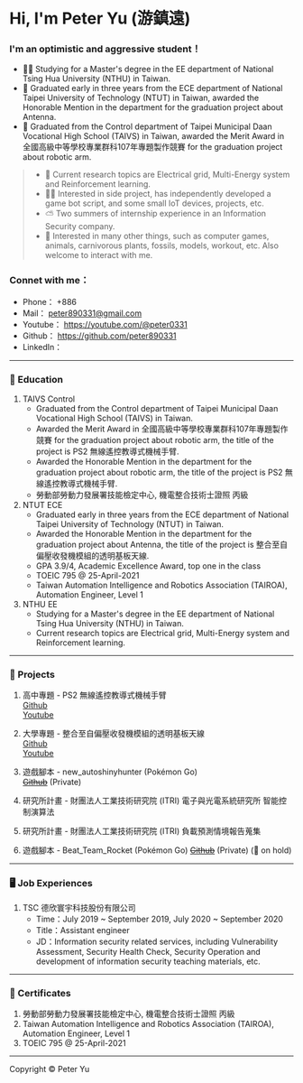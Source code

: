 # Hi, I'm Peter Yu (游鎮遠)
### I'm an optimistic and aggressive student！

- 👨‍🎓 Studying for a Master's degree in the EE department of National Tsing Hua University (NTHU) in Taiwan.
- 🥇 Graduated early in three years from the ECE department of National Taipei University of Technology (NTUT) in Taiwan, awarded the Honorable Mention in the department for the graduation project about Antenna.
- 🦾 Graduated from the Control department of Taipei Municipal Daan Vocational High School (TAIVS) in Taiwan, awarded the Merit Award in 全國高級中等學校專業群科107年專題製作競賽 for the graduation project about robotic arm.

> - 📖 Current research topics are Electrical grid, Multi-Energy system and Reinforcement learning.
> - 👷‍♂️ Interested in side project, has independently developed a game bot script, and some small IoT devices, projects, etc.
> - ⛅ Two summers of internship experience in an Information Security company.
> - 🐲 Interested in many other things, such as computer games, animals, carnivorous plants, fossils, models, workout, etc. Also welcome to interact with me.

### Connet with me：
- Phone：    +886
- Mail：     peter890331@gmail.com
- Youtube：  https://youtube.com/@peter0331
- Github：   https://github.com/peter890331
- LinkedIn：
---
### 🤡 Education
1. TAIVS Control
   - Graduated from the Control department of Taipei Municipal Daan Vocational High School (TAIVS) in Taiwan.
   - Awarded the Merit Award in 全國高級中等學校專業群科107年專題製作競賽 for the graduation project about robotic arm, the title of the project is PS2 無線遙控教導式機械手臂.
   - Awarded the Honorable Mention in the department for the graduation project about robotic arm, the title of the project is PS2 無線遙控教導式機械手臂.
   - 勞動部勞動力發展署技能檢定中心, 機電整合技術士證照 丙級
2. NTUT ECE
   - Graduated early in three years from the ECE department of National Taipei University of Technology (NTUT) in Taiwan.
   - Awarded the Honorable Mention in the department for the graduation project about Antenna, the title of the project is 整合至自偏壓收發機模組的透明基板天線.
   - GPA 3.9/4, Academic Excellence Award, top one in the class
   - TOEIC 795 @ 25-April-2021
   - Taiwan Automation Intelligence and Robotics Association (TAIROA), Automation Engineer, Level 1    
3. NTHU EE
   - Studying for a Master's degree in the EE department of National Tsing Hua University (NTHU) in Taiwan.      
   - Current research topics are Electrical grid, Multi-Energy system and Reinforcement learning.
---
### 💾 Projects
1. 高中專題 - PS2 無線遙控教導式機械手臂      
   [Github][1]      
   [Youtube][2]
   
   [1]: https://github.com/peter890331/PS2-Wireless-Remote-Control-Teachable-Robotic-Arm.git
   [2]: https://youtu.be/B3R5VX4Qshs
2. 大學專題 - 整合至自偏壓收發機模組的透明基板天線      
   [Github][3]      
   [Youtube][4]

   [3]: https://github.com/peter890331/Transparent-Substrate-Antennas-Integrating-to-Self-Biased-Transceiver-Modules.git    
   [4]: https://youtu.be/ptymVCwnhSs
3. 遊戲腳本 - new_autoshinyhunter (Pokémon Go)      
   ~~[Github][5]~~ (Private)

   [5]: https://github.com/peter890331/new_autoshinyhunter
5. 研究所計畫 - 財團法人工業技術研究院 (ITRI) 電子與光電系統研究所 智能控制演算法
6. 研究所計畫 - 財團法人工業技術研究院 (ITRI) 負載預測情境報告蒐集
7. 遊戲腳本 - Beat_Team_Rocket (Pokémon Go)
   ~~[Github][6]~~ (Private)
    (🥶 on hold)

   [6]: https://github.com/peter890331/Beat_Team_Rocket
---
### 🖥️ Job Experiences
1. TSC 德欣寰宇科技股份有限公司
   - Time：July 2019 ~ September 2019, July 2020 ~ September 2020
   - Title：Assistant engineer
   - JD：Information security related services, including Vulnerability Assessment, Security Health Check, Security Operation and development of information security teaching materials, etc.
---
### 📑 Certificates
1. 勞動部勞動力發展署技能檢定中心, 機電整合技術士證照 丙級
2. Taiwan Automation Intelligence and Robotics Association (TAIROA), Automation Engineer, Level 1
3. TOEIC 795 @ 25-April-2021      
---
      
Copyright © Peter Yu
